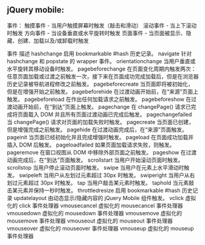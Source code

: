 jQuery mobile:
-------------------------------------------------------
事件：
  触摸事件 - 当用户触摸屏幕时触发（敲击和滑动）
  滚动事件 - 当上下滚动时触发
  方向事件 - 当设备垂直或水平旋转时触发
  页面事件 - 当页面被显示、隐藏、创建、加载以及/或卸载时触发

  事件	描述
  hashchange	启用 bookmarkable #hash 历史记录。
  navigate	针对 hashchange 和 popstate 的 wrapper 事件。
  orientationchange	当用户垂直或水平旋转其移动设备时触发。
  pagebeforechange	在页面变化周期内触发两次：任意页面加载或过渡之前触发一次，接下来在页面成功完成加载后，但是在浏览器历史记录被导航进程修改之前触发。
  pagebeforecreate	当页面即将被初始化，但是在增强开始之前触发。
  pagebeforehide	在过渡动画开始前，在“来源”页面上触发。
  pagebeforeload	在作出任何加载请求之前触发。
  pagebeforeshow	在过渡动画开始前，在“到达”页面上触发。
  pagechange	在 changePage() 请求已完成将页面载入 DOM 并且所有页面过渡动画已完成后触发。
  pagechangefailed	当 changePage() 请求对页面的加载失败时触发。
  pagecreate	当页面已创建，但是增强完成之前触发。
  pagehide	在过渡动画完成后，在“来源”页面触发。
  pageinit	当页面已经初始化并且完成增强时触发。
  pageload	在页面成功加载并插入 DOM 后触发。
  pageloadfailed	如果页面加载请求失败，则触发。
  pageremove	在窗口视图从 DOM 中移除外部页面之前触发。
  pageshow	在过渡动画完成后，在“到达”页面触发。
  scrollstart	当用户开始滚动页面时触发。
  scrollstop	当用户停止滚动页面时触发。
  swipe	当用户在元素上水平滑动时触发。
  swipeleft	当用户从左划过元素超过 30px 时触发。
  swiperight	当用户从右划过元素超过 30px 时触发。
  tap	当用户敲击某元素时触发。
  taphold	当元素敲击某元素并保持一秒时触发。
  throttledresize	启用 bookmarkable #hash 历史记录
  updatelayout	由动态显示/隐藏内容的 jQuery Mobile 组件触发。
  vclick	虚拟化的 click 事件处理器
  vmousecancel	虚拟化的 mousecancel 事件处理器
  vmousedown	虚拟化的 mousedown 事件处理器
  vmousemove	虚拟化的 mousemove 事件处理器
  vmouseout	虚拟化的 mouseout 事件处理器
  vmouseover	虚拟化的 mouseover 事件处理器
  vmouseup	虚拟化的 mouseup 事件处理器